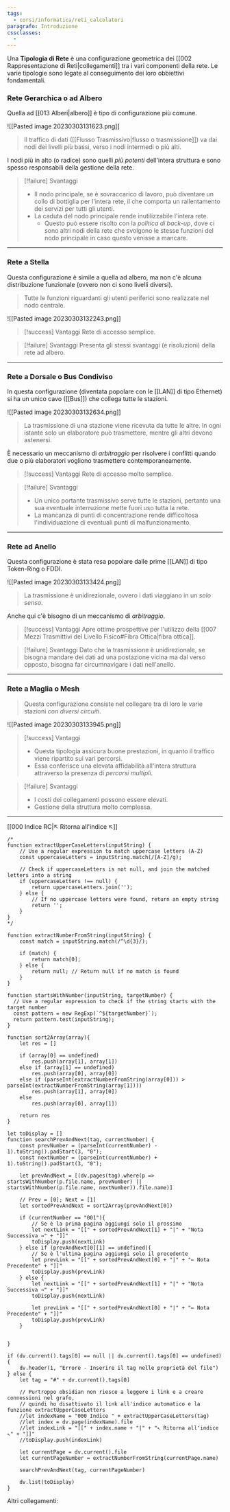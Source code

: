 ```yaml
---
tags:
  - corsi/informatica/reti_calcolatori
paragrafo: Introduzione
cssclasses:
  - 
---
```

Una **Tipologia di Rete** è una configurazione geometrica dei [[002 Rappresentazione di Reti|collegamenti]] tra i vari componenti della rete.
Le varie tipologie sono legate al conseguimento dei loro obbiettivi fondamentali.

### Rete Gerarchica o ad Albero
Quella ad [[013 Alberi|albero]] è tipo di configurazione più comune.

![[Pasted image 20230303131623.png]]

>Il traffico di dati ([[Flusso Trasmissivo|flusso o trasmissione]]) va dai nodi dei livelli più bassi, verso i nodi intermedi o più alti.

I nodi più in alto (o radice) sono quelli *più potenti* dell'intera struttura e sono spesso responsabili della gestione della rete.

> [!failure] Svantaggi
> - Il nodo principale, se è sovraccarico di lavoro, può diventare un collo di bottiglia per l'intera rete, il che comporta un rallentamento dei servizi per tutti gli utenti.
> - La caduta del nodo principale rende inutilizzabile l'intera rete.
> 	- Questo può essere risolto con la *politica di back-up*, dove ci sono altri nodi della rete che svolgono le stesse funzioni del nodo principale in caso questo venisse a mancare.

---
### Rete a Stella
Questa configurazione è simile a quella ad albero, ma non c'è alcuna distribuzione funzionale (ovvero non ci sono livelli diversi).
>Tutte le funzioni riguardanti gli utenti periferici sono realizzate nel nodo centrale.

![[Pasted image 20230303132243.png]]
> [!success] Vantaggi
> Rete di accesso semplice.

> [!failure] Svantaggi
> Presenta gli stessi svantaggi (e risoluzioni) della rete ad albero.

---
### Rete a Dorsale o Bus Condiviso
In questa configurazione (diventata popolare con le [[LAN]] di tipo Ethernet) si ha un unico cavo ([[Bus]]) che collega tutte le stazioni.

![[Pasted image 20230303132634.png]]

>La trasmissione di una stazione viene ricevuta da tutte le altre.
>In ogni istante solo un elaboratore può trasmettere, mentre gli altri devono astenersi.

È necessario un meccanismo di *arbitraggio* per risolvere i conflitti quando due o più elaboratori vogliono trasmettere contemporaneamente.

> [!success] Vantaggi
> Rete di accesso molto semplice.

> [!failure] Svantaggi
> - Un unico portante trasmissivo serve tutte le stazioni, pertanto una sua eventuale interruzione mette fuori uso tutta la rete.
> - La mancanza di punti di concentrazione rende difficoltosa l'individuazione di eventuali punti di malfunzionamento.

---
### Rete ad Anello
Questa configurazione è stata resa popolare dalle prime [[LAN]] di tipo Token-Ring o FDDI.

![[Pasted image 20230303133424.png]]

>La trasmissione è unidirezionale, ovvero i dati viaggiano in un *solo senso*.

Anche qui c'è bisogno di un meccanismo di *arbitraggio*.

> [!success] Vantaggi
> Apre ottime prospettive per l'utilizzo della [[007 Mezzi Trasmittivi del Livello Fisico#Fibra Ottica|fibra ottica]].

> [!failure] Svantaggi
> Dato che la trasmissione è unidirezionale, se bisogna mandare dei dati ad una postazione vicina ma dal verso opposto, bisogna far circumnavigare i dati nell'anello.

---
### Rete a Maglia o Mesh
>Questa configurazione consiste nel collegare tra di loro le varie stazioni *con diversi circuiti*.

![[Pasted image 20230303133945.png]]

> [!success] Vantaggi
> - Questa tipologia assicura buone prestazioni, in quanto il traffico viene ripartito sui vari percorsi.
> - Essa conferisce una elevata affidabilità all'intera struttura attraverso la presenza di *percorsi multipli*.

> [!failure] Svantaggi
> - I costi dei collegamenti possono essere elevati.
> - Gestione della struttura molto complessa.


___
[[000 Indice RC|↖ Ritorna all'indice ↖]]
```dataviewjs
/*
function extractUpperCaseLetters(inputString) {
	// Use a regular expression to match uppercase letters (A-Z)
	const uppercaseLetters = inputString.match(/[A-Z]/g);
	
	// Check if uppercaseLetters is not null, and join the matched letters into a string
	if (uppercaseLetters !== null) {
		return uppercaseLetters.join('');
	} else {
	    // If no uppercase letters were found, return an empty string
	    return '';
	}
}
*/

function extractNumberFromString(inputString) {
	const match = inputString.match(/^\d{3}/);
	
	if (match) {
		return match[0];
	} else {
		return null; // Return null if no match is found
	}
}

function startsWithNumber(inputString, targetNumber) {
  // Use a regular expression to check if the string starts with the target number
  const pattern = new RegExp(`^${targetNumber}`);
  return pattern.test(inputString);
}

function sort2Array(array){
	let res = []
	
	if (array[0] == undefined)
		res.push(array[1], array[1])
	else if (array[1] == undefined)
		res.push(array[0], array[0])
	else if (parseInt(extractNumberFromString(array[0])) > parseInt(extractNumberFromString(array[1])))
		res.push(array[1], array[0])
	else
		res.push(array[0], array[1])
	
	return res
}

let toDisplay = []
function searchPrevAndNext(tag, currentNumber) {
	const prevNumber = (parseInt(currentNumber) - 1).toString().padStart(3, "0");
	const nextNumber = (parseInt(currentNumber) + 1).toString().padStart(3, "0");
	
	let prevAndNext = [(dv.pages(tag).where(p => startsWithNumber(p.file.name, prevNumber) || startsWithNumber(p.file.name, nextNumber)).file.name)]
	
	// Prev = [0]; Next = [1]
	let sortedPrevAndNext = sort2Array(prevAndNext[0])
	
	if (currentNumber == "001"){ 
		// Se è la prima pagina aggiungi solo il prossimo
		let nextLink = "[[" + sortedPrevAndNext[1] + "|" + "Nota Successiva →" + "]]"
		toDisplay.push(nextLink)
	} else if (prevAndNext[0][1] == undefined){
		// Se è l'ultima pagina aggiungi solo il precedente
		let prevLink = "[[" + sortedPrevAndNext[0] + "|" + "← Nota Precedente" + "]]"
		toDisplay.push(prevLink)
	} else {
		let nextLink = "[[" + sortedPrevAndNext[1] + "|" + "Nota Successiva →" + "]]"
		toDisplay.push(nextLink)
		
		let prevLink = "[[" + sortedPrevAndNext[0] + "|" + "← Nota Precedente" + "]]"
		toDisplay.push(prevLink)
	}
	
	
}

if (dv.current().tags[0] == null || dv.current().tags[0] == undefined){
	dv.header(1, "Errore - Inserire il tag nelle proprietà del file")
} else {
	let tag = "#" + dv.current().tags[0]

	// Purtroppo obsidian non riesce a leggere i link e a creare connessioni nel grafo,
	// quindi ho disattivato il link all'indice automatico e la funzione extractUpperCaseLetters
	//let indexName = "000 Indice " + extractUpperCaseLetters(tag)
	//let index = dv.page(indexName).file
	//let indexLink = "[[" + index.name + "|" + "↖ Ritorna all'indice ↖" + "]]"
	//toDisplay.push(indexLink)
	
	let currentPage = dv.current().file
	let currentPageNumber = extractNumberFromString(currentPage.name)
	
	searchPrevAndNext(tag, currentPageNumber)
	
	dv.list(toDisplay)
}
```

Altri collegamenti: 
